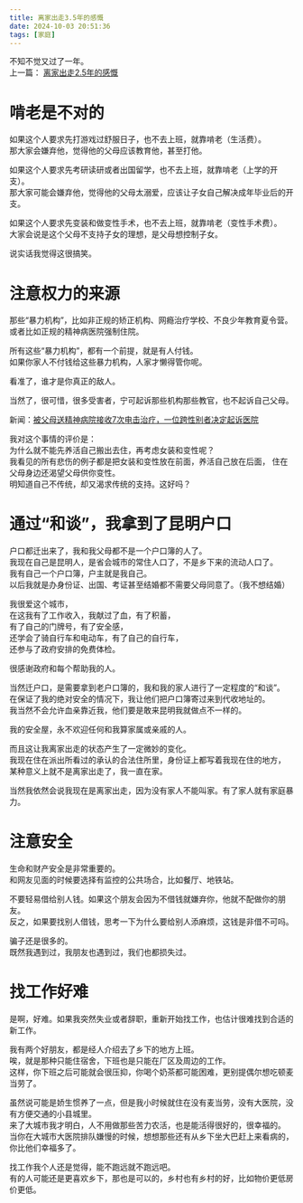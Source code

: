 ```yaml
---
title: 离家出走3.5年的感慨
date: 2024-10-03 20:51:36
tags: [家庭]
---
```

不知不觉又过了一年。   
上一篇： [离家出走2.5年的感慨](/2023/year2/)    

# 啃老是不对的
如果这个人要求先打游戏过舒服日子，也不去上班，就靠啃老（生活费）。   
那大家会嫌弃他，觉得他的父母应该教育他，甚至打他。   

如果这个人要求先考研读研或者出国留学，也不去上班，就靠啃老（上学的开支）。   
那大家可能会嫌弃他，觉得他的父母太溺爱，应该让子女自己解决成年毕业后的开支。   

如果这个人要求先变装和做变性手术，也不去上班，就靠啃老（变性手术费）。    
大家会说是这个父母不支持子女的理想，是父母想控制子女。   

说实话我觉得这很搞笑。    

# 注意权力的来源
那些“暴力机构”，比如非正规的矫正机构、网瘾治疗学校、不良少年教育夏令营。   
或者比如正规的精神病医院强制住院。   

所有这些“暴力机构”，都有一个前提，就是有人付钱。  
如果你家人不付钱给这些暴力机构，人家才懒得管你呢。   

看准了，谁才是你真正的敌人。   

当然了，很可惜，很多受害者，宁可起诉那些机构那些教官，也不起诉自己父母。   

新闻：[被父母送精神病院接收7次电击治疗，一位跨性别者决定起诉医院](https://m.weibo.cn/status/Oyub2hgvP)   

我对这个事情的评价是：    
为什么就不能先养活自己搬出去住，再考虑女装和变性呢？   
我看见的所有悲伤的例子都是把女装和变性放在前面，养活自己放在后面，
住在父母身边还渴望父母供你变性。   
明知道自己不传统，却又渴求传统的支持。这好吗？   

# 通过“和谈”，我拿到了昆明户口
户口都迁出来了，我和我父母都不是一个户口簿的人了。   
我现在自己是昆明人，是省会城市的常住人口了，不是乡下来的流动人口了。   
我有自己一个户口簿，户主就是我自己。    
以后我就是办身份证、出国、考证甚至结婚都不需要父母同意了。（我不想结婚）   

我很爱这个城市，   
在这我有了工作收入，我献过了血，有了积蓄，   
有了自己的门牌号，有了安全感，    
还学会了骑自行车和电动车，有了自己的自行车，   
还参与了政府安排的免费体检。    

很感谢政府和每个帮助我的人。   

当然迁户口，是需要拿到老户口簿的，我和我的家人进行了一定程度的“和谈”。   
在保证了我的绝对安全的情况下，我让他们把户口簿寄过来到代收地址的。   
我当然不会允许血亲靠近我，他们要是敢来昆明我就做点不一样的。   

我的安全屋，永不欢迎任何和我算家属或亲戚的人。   

而且这让我离家出走的状态产生了一定微妙的变化。   
我现在住在派出所看过的承认的合法住所里，身份证上都写着我现在住的地方，   
某种意义上就不是离家出走了，我一直在家。    

当然我依然会说我现在是离家出走，因为没有家人不能叫家。有了家人就有家庭暴力。   

# 注意安全
生命和财产安全是非常重要的。   
和网友见面的时候要选择有监控的公共场合，比如餐厅、地铁站。   

不要轻易借给别人钱。如果这个朋友会因为不借钱就嫌弃你，他就不配做你的朋友。   
反之，如果要找别人借钱，思考一下为什么要给别人添麻烦，这钱是非借不可吗。   

骗子还是很多的。   
既然我遇到过，我朋友也遇到过，我们也都损失过。   


# 找工作好难
是啊，好难。如果我突然失业或者辞职，重新开始找工作，也估计很难找到合适的新工作。   

我有两个好朋友，都是经人介绍去了乡下的地方上班。   
唉，就是那种只能住宿舍，下班也是只能在厂区及周边的工作。   
这样，你下班之后可能就会很压抑，你喝个奶茶都可能困难，更别提偶尔想吃顿麦当劳了。    

虽然说可能是娇生惯养了一点，但是我小时候就住在没有麦当劳，没有大医院，没有方便交通的小县城里。   
来了大城市我才明白，人不用做那些苦力农活，也是能活得很好的，很幸福的。   
当你在大城市大医院排队嫌慢的时候，想想那些还有从乡下坐大巴赶上来看病的，你比他们幸福多了。  

找工作我个人还是觉得，能不跑远就不跑远吧。   
有的人可能还是更喜欢乡下，那也是可以的，乡村也有乡村的好，比如物价更低房价更低。   
